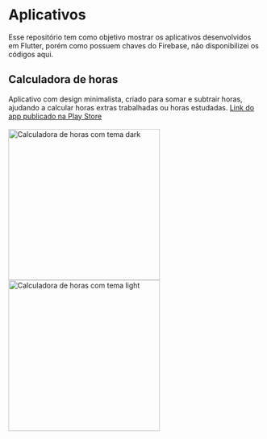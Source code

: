 # Aplicativos
Esse repositório tem como objetivo mostrar os aplicativos desenvolvidos em Flutter, porém como possuem chaves do Firebase, não disponibilizei os códigos aqui.

## Calculadora de horas
Aplicativo com design minimalista, criado para somar e subtrair horas, ajudando a calcular horas extras trabalhadas ou horas estudadas.
<a href="https://play.google.com/store/apps/details?id=br.app.la.hour_calculator"> Link do app publicado na Play Store </a>
</br></br>
<img src="https://lh3.googleusercontent.com/F4r7PfkWQ18XDGwD9h2YdwRyVr8tzaHiUoHqh-0_vE5Iyv3JqLM2auJzlDkqqKEBgn0_=w2750-h1456" alt="Calculadora de horas com tema dark" width=300/>
<img src="https://lh3.googleusercontent.com/tqdIOdWHbGyg6NceW_xzKAx0aLSK2yTQc3K9AjvG0vkjdiVeXBQM-iRLFzGDpu9qcAE=w2750-h1456" alt="Calculadora de horas com tema light" width=300/>
